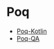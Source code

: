 # Poq

* [Poq-Kotlin](https://github.com/tkw-admin/Poq/tree/master/poq-kotlin)
* [Poq-QA](https://github.com/tkw-admin/Poq/tree/master/poq-qan)
